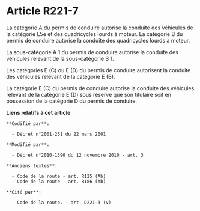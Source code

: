# Article R221-7

La catégorie A du permis de conduire autorise la conduite des véhicules de la catégorie L5e et des quadricycles lourds à
moteur. La catégorie B du permis de conduire autorise la conduite des quadricycles lourds à moteur.

La sous-catégorie A 1 du permis de conduire autorise la conduite des véhicules relevant de la sous-catégorie B 1.

Les catégories E (C) ou E (D) du permis de conduire autorisent la conduite des véhicules relevant de la catégorie E (B).

La catégorie E (C) du permis de conduire autorise la conduite des véhicules relevant de la catégorie E (D) sous réserve que
son titulaire soit en possession de la catégorie D du permis de conduire.

**Liens relatifs à cet article**

	**Codifié par**:

	  - Décret n°2001-251 du 22 mars 2001

	**Modifié par**:

	  - Décret n°2010-1390 du 12 novembre 2010 - art. 3

	**Anciens textes**:

	  - Code de la route - art. R125 (Ab)
	  - Code de la route - art. R186 (Ab)

	**Cité par**:

	  - Code de la route. - art. D221-3 (V)
